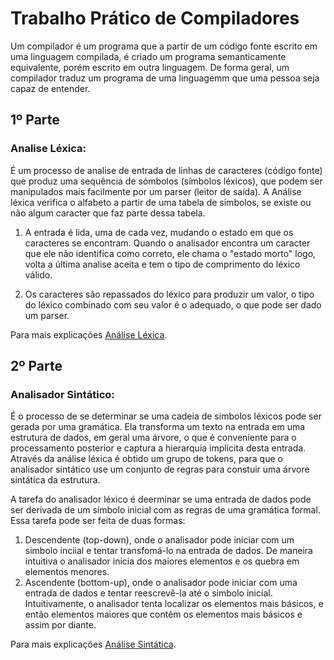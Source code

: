 # Trabalho Prático de Compiladores

Um compilador é um programa que a partir de um código fonte escrito em uma linguagem compilada, é criado um programa semanticamente equivalente, porém escrito em outra linguagem. De forma geral, um compilador traduz um programa de uma linguagemm que uma pessoa seja capaz de entender.

## 1º Parte 
### Analise Léxica:

É um processo de analise de entrada de linhas de caracteres (código fonte) que produz uma sequência de sómbolos (símbolos léxicos), que podem ser manipulados mais facilmente por um parser (leitor de saída).
A Análise léxica verifica o alfabeto a partir de uma tabela de símbolos, se existe ou não algum caracter que faz parte dessa tabela.

1. A entrada é lida, uma de cada vez, mudando o estado em que os caracteres se encontram. Quando o analisador encontra um caracter que ele não identifica como correto, ele chama o "estado morto" logo, volta a última analise aceita e tem o tipo de comprimento do léxico válido.

2. Os caracteres são repassados do léxico para produzir um valor, o tipo do léxico combinado com seu valor é o adequado, o que pode ser dado um parser.

Para mais explicações [Análise Léxica](https://pt.wikipedia.org/wiki/An%C3%A1lise_l%C3%A9xica).


## 2º Parte
### Analisador Sintático:

É o processo de se determinar se uma cadeia de simbolos léxicos pode ser gerada por uma gramática. Ela transforma um texto na entrada em uma estrutura de dados, em geral uma árvore, o que é conveniente para o processamento posterior e captura a hierarquia implicita desta entrada. Através da análise léxica é obtido um grupo de tokens, para que o analisador sintático use um conjunto de regras para constuir uma árvore sintática da estrutura.

A tarefa do analisador léxico é deerminar se uma entrada de dados pode ser derivada de um símbolo inicial com as regras de uma gramática formal. Essa tarefa pode ser feita de duas formas:

1. Descendente (top-down), onde o analisador pode iniciar com um simbolo inciial e tentar transfomá-lo na entrada de dados. De maneira intuitiva o analisador inicia dos maiores elementos e os quebra em elementos menores. 
2. Ascendente (bottom-up), onde o analisador pode iniciar com uma entrada de dados e tentar reescrevê-la até o simbolo inicial. Intuitivamente, o analisador tenta localizar os elementos mais básicos, e então elementos maiores que contêm os elementos mais básicos e assim por diante.

Para mais explicações [Análise Sintática](https://pt.wikibooks.org/wiki/Constru%C3%A7%C3%A3o_de_compiladores/An%C3%A1lise_sint%C3%A1tica).
